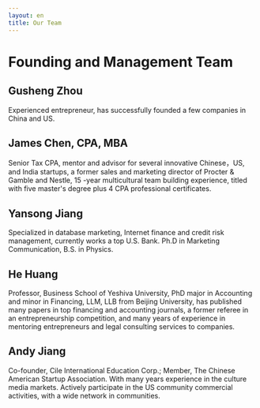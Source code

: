 ```yaml
---
layout: en
title: Our Team 
---
```

# Founding and Management Team

## Gusheng Zhou
Experienced entrepreneur, has successfully founded a few companies in China and US.

## James Chen, CPA, MBA
Senior Tax CPA, mentor and advisor for several innovative Chinese，US, and India startups, a former sales and marketing director of Procter & Gamble and Nestle, 15 -year multicultural team building experience, titled with five master's degree plus 4 CPA professional certificates.

## Yansong Jiang
Specialized in database marketing, Internet finance and credit risk management, currently works a top U.S. Bank. Ph.D in Marketing Communication, B.S. in Physics. 

## He Huang
Professor, Business School of Yeshiva University, PhD major in Accounting and minor in Financing, LLM, LLB from Beijing University, has published many papers in top financing and accounting journals, a former referee in an entrepreneurship competition, and many years of experience in mentoring entrepreneurs and legal consulting services to companies.

## Andy Jiang

Co-founder, Cile International Education Corp.;  Member, The Chinese American Startup Association. With many years experience in the culture media markets.   Actively participate in the US community commercial activities, with a wide network in communities.
